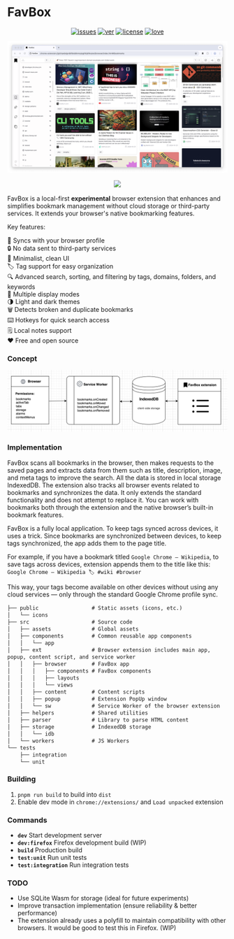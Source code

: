 # FavBox

<p align="center">
<a href="https://github.com/dd3v/favbox/issues"><img src="https://img.shields.io/github/issues/dd3v/favbox" alt="issues"></a>
<a href="https://github.com/dd3v/favbox"><img src="https://img.shields.io/github/package-json/v/dd3v/favbox" alt="ver"></a>
<a href="https://github.com/dd3v/favbox"><img src="https://img.shields.io/badge/License-MIT-yellow.svg" alt="license"></a>
<a href="https://github.com/dd3v/favbox"><img src="https://img.shields.io/badge/Made%20With-Love-orange.svg" alt="love"></a>
</p>

![image](app_demo.png) 

<p align="center">
<a href="https://chrome.google.com/webstore/detail/favbox/eangbddipcghohfjefjmfihcjgjnnemj">
<img src="https://img.shields.io/badge/Google%20Chrome-4285F4?style=for-the-badge&logo=GoogleChrome&logoColor=white">
</a>
</p>


FavBox is a local-first **experimental** browser extension that enhances and simplifies bookmark management without cloud storage or third-party services. It extends your browser's native bookmarking features.

Key features:

🔄 Syncs with your browser profile \
🔒 No data sent to third-party services\
🎨 Minimalist, clean UI\
🏷️ Tag support for easy organization\
🔍 Advanced search, sorting, and filtering by tags, domains, folders, and keywords\
🌁 Multiple display modes\
🌗 Light and dark themes\
🗑️ Detects broken and duplicate bookmarks\
⌨️ Hotkeys for quick search access\
🗒️ Local notes support\
❤️ Free and open source

### Concept

![image](concept.png) 

### Implementation

FavBox scans all bookmarks in the browser, then makes requests to the saved pages and extracts data from them such as title, description, image, and meta tags to improve the search. All the data is stored in local storage IndexedDB. The extension also tracks all browser events related to bookmarks and synchronizes the data. It only extends the standard functionality and does not attempt to replace it. You can work with bookmarks both through the extension and the native browser’s built-in bookmark features.


FavBox is a fully local application. To keep tags synced across devices, it uses a trick. Since bookmarks are synchronized between devices, to keep tags synchronized, the app adds them to the page title.

For example, if you have a bookmark titled `Google Chrome — Wikipedia`, to save tags across devices, extension appends them to the title like this:
`Google Chrome — Wikipedia 🏷 #wiki #browser`

This way, your tags become available on other devices without using any cloud services — only through the standard Google Chrome profile sync.


```
├── public                 # Static assets (icons, etc.)
│   └── icons
├── src                    # Source code
│   ├── assets             # Global assets
│   ├── components         # Common reusable app components
│   │   └── app
│   ├── ext                # Browser extension includes main app, popup, content script, and service worker
│   │   ├── browser        # FavBox app
│   │   │   ├── components # FavBox components
│   │   │   ├── layouts   
│   │   │   └── views
│   │   ├── content        # Content scripts
│   │   ├── popup          # Extension PopUp window
│   │   └── sw             # Service Worker of the browser extension
│   ├── helpers            # Shared utilities
│   ├── parser             # Library to parse HTML content
│   ├── storage            # IndexedDB storage
│   │   └── idb
│   └── workers            # JS Workers
└── tests
    ├── integration
    └── unit
```

### Building
1. `pnpm run build` to build into `dist`
2. Enable dev mode in `chrome://extensions/` and `Load unpacked` extension

### Commands

- **`dev`**  Start development server  
- **`dev:firefox`**  Firefox development build (WIP)
- **`build`**  Production build  
- **`test:unit`** Run unit tests  
- **`test:integration`**   Run integration tests  

### TODO
- Use SQLite Wasm for storage (ideal for future experiments)
- Improve transaction implementation (ensure reliability & better performance)
- The extension already uses a polyfill to maintain compatibility with other browsers. It would be good to test this in Firefox. (WIP)